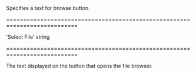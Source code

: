 <!--**
/*-------------------------------------------
    Auto-generated file. Do not modify.
-------------------------------------------

**-->
<!--d-->Specifies a text for browse button.<!--/d-->
===========================================================================
<!--default-->'Select File'<!--/default-->
<!--type-->string<!--/type-->
===========================================================================

<!--shortDescription-->
The text displayed on the button that opens the file browser.
<!--/shortDescription-->

<!--fullDescription-->

<!--/fullDescription-->